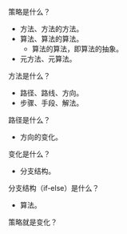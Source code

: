 策略是什么？
- 方法、方法的方法。
- 算法、算法的算法。
  - 算法的算法，即算法的抽象。  
- 元方法、元算法。

方法是什么？
- 路径、路线、方向。
- 步骤、手段、解法。

路径是什么？
- 方向的变化。

变化是什么？
- 分支结构。

分支结构（if-else）是什么？
- 算法。

策略就是变化？
